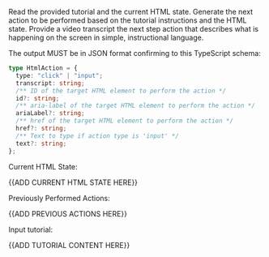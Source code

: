 
Read the provided tutorial and the current HTML state. Generate the next action to be performed based on the tutorial instructions and the HTML state. Provide a video transcript the next step action that describes what is happening on the screen in simple, instructional language.

The output MUST be in JSON format confirming to this TypeScript schema:

```typescript
type HtmlAction = {
  type: "click" | "input";
  transcript: string;
  /** ID of the target HTML element to perform the action */
  id?: string;
  /** aria-label of the target HTML element to perform the action */
  ariaLabel?: string;
  /** href of the target HTML element to perform the action */
  href?: string;
  /** Text to type if action type is 'input' */
  text?: string;
};
```

Current HTML State:

{{ADD CURRENT HTML STATE HERE}}

Previously Performed Actions:

{{ADD PREVIOUS ACTIONS HERE}}

Input tutorial:

{{ADD TUTORIAL CONTENT HERE}}